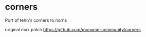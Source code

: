 # corners
Port of tehn's corners to norns

original max patch
https://github.com/monome-community/corners

